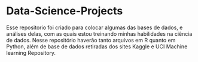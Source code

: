 # Data-Science-Projects
Esse repositorio foi criado para colocar algumas das bases de dados, e análises delas, com as quais estou treinando minhas habilidades na ciência de dados.
Nesse repositório haverão tanto arquivos em R quanto em Python, além de base de dados retiradas dos sites Kaggle e UCI Machine learning Repository.
